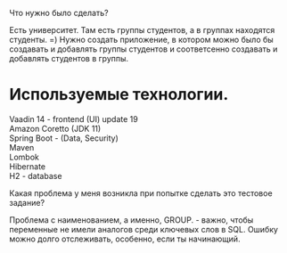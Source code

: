 Что нужно было сделать?

Есть университет. Там есть группы студентов, а в группах находятся студенты. =)
Нужно создать приложение, в котором можно было бы создавать и добавлять группы студентов
и соответсенно создавать и добавлять студентов в группы.

<h1>Используемые технологии.</h1> 
Vaadin 14 - frontend (UI) update 19 <br>
Amazon Coretto (JDK 11) <br>
Spring Boot - (Data, Security) <br>
Maven <br>
Lombok <br>
Hibernate <br>
H2 - database <br>

Какая проблема у меня возникла при попытке сделать это тестовое задание?

Проблема с наименованием, а именно, GROUP. - важно, чтобы переменные не имели аналогов среди ключевых слов в SQL.
Ошибку можно долго отслеживать, особенно, если ты начинающий. 
